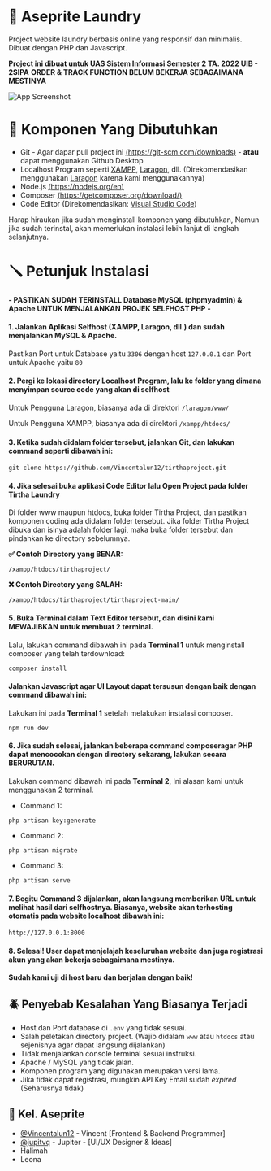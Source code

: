
# 👘 Aseprite Laundry

Project website laundry berbasis online yang responsif dan minimalis. Dibuat dengan PHP dan Javascript.

__Project ini dibuat untuk UAS Sistem Informasi Semester 2 TA. 2022 UIB - 2SIPA__
__ORDER & TRACK FUNCTION BELUM BEKERJA SEBAGAIMANA MESTINYA__

![App Screenshot](https://media.discordapp.net/attachments/1036585440473526313/1116035982278537366/image.png?width=1656&height=671)
# 🔩 Komponen Yang Dibutuhkan

- Git - Agar dapar pull project ini [(https://git-scm.com/downloads)](https://git-scm.com/downloads) - **atau** dapat menggunakan Github Desktop
- Localhost Program seperti [XAMPP](https://www.apachefriends.org/download.html), [Laragon](https://laragon.org/download/index.html), dll. (Direkomendasikan menggunakan [Laragon](https://laragon.org/download/index.html) karena kami menggunakannya) 
- Node.js [(https://nodejs.org/en)](https://nodejs.org/en)
- Composer [(https://getcomposer.org/download/)](https://getcomposer.org/download/)
- Code Editor (Direkomendasikan: [Visual Studio Code](https://code.visualstudio.com/download))

Harap hiraukan jika sudah menginstall komponen yang dibutuhkan, Namun jika sudah terinstal, akan memerlukan instalasi lebih lanjut di langkah selanjutnya.
# 🪛 Petunjuk Instalasi

#### - PASTIKAN SUDAH TERINSTALL Database MySQL (phpmyadmin) & Apache UNTUK MENJALANKAN PROJEK SELFHOST PHP -

#### 1. Jalankan Aplikasi Selfhost (XAMPP, Laragon, dll.) dan sudah menjalankan MySQL & Apache.
Pastikan Port untuk Database yaitu `3306` dengan host `127.0.0.1` dan Port untuk Apache yaitu `80`

#### 2. Pergi ke lokasi directory Localhost Program, lalu ke folder yang dimana menyimpan source code yang akan di selfhost
Untuk Pengguna Laragon, biasanya ada di direktori `/laragon/www/`

Untuk Pengguna XAMPP, biasanya ada di direktori `/xampp/htdocs/`

#### 3. Ketika sudah didalam folder tersebut, jalankan Git, dan lakukan command seperti dibawah ini:
```http
git clone https://github.com/Vincentalun12/tirthaproject.git
```

#### 4. Jika selesai buka aplikasi Code Editor lalu Open Project pada folder Tirtha Laundry
Di folder www maupun htdocs, buka folder Tirtha Project, dan pastikan komponen coding ada didalam folder tersebut. Jika folder Tirtha Project dibuka dan isinya adalah folder lagi, maka buka folder tersebut dan pindahkan ke directory sebelumnya.

**✅ Contoh Directory yang BENAR:** 
```http
/xampp/htdocs/tirthaproject/
```

**❌ Contoh Directory yang SALAH:**
```http
/xampp/htdocs/tirthaproject/tirthaproject-main/
```

#### 5. Buka Terminal dalam Text Editor tersebut, dan disini kami MEWAJIBKAN untuk membuat 2 terminal.
Lalu, lakukan command dibawah ini pada **Terminal 1** untuk menginstall composer yang telah terdownload:
```http
composer install
```

#### Jalankan Javascript agar UI Layout dapat tersusun dengan baik dengan command dibawah ini:
Lakukan ini pada **Terminal 1** setelah melakukan instalasi composer.
```http
npm run dev
```


#### 6. Jika sudah selesai, jalankan beberapa command composeragar PHP dapat mencocokan dengan directory sekarang, lakukan secara BERURUTAN.
Lakukan command dibawah ini pada **Terminal 2**, Ini alasan kami untuk menggunakan 2 terminal.

- Command 1:
```http
php artisan key:generate
```
- Command 2:
```http
php artisan migrate
```
- Command 3:
```http
php artisan serve
```

#### 7. Begitu Command 3 dijalankan, akan langsung memberikan URL untuk melihat hasil dari selfhostnya. Biasanya, website akan terhosting otomatis pada website localhost dibawah ini:

```http
http://127.0.0.1:8000
```

#### 8. Selesai! User dapat menjelajah keseluruhan website dan juga registrasi akun yang akan bekerja sebagaimana mestinya.

**Sudah kami uji di host baru dan berjalan dengan baik!**
## 🪲 Penyebab Kesalahan Yang Biasanya Terjadi

- Host dan Port database di `.env` yang tidak sesuai.
- Salah peletakan directory project. (Wajib didalam `www` atau `htdocs` atau sejenisnya agar dapat langsung dijalankan)
- Tidak menjalankan console terminal sesuai instruksi.
- Apache / MySQL yang tidak jalan.
- Komponen program yang digunakan merupakan versi lama.
- Jika tidak dapat registrasi, mungkin API Key Email sudah *expired* (Seharusnya tidak)
##  🍻 Kel. Aseprite

- [@Vincentalun12](https://github.com/Vincentalun12) - Vincent [Frontend & Backend Programmer]
- [@jupitvq](https://github.com/jupitvq) - Jupiter - [UI/UX Designer & Ideas]
- Halimah
- Leona
